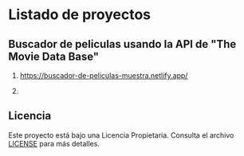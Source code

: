# Listado de proyectos
## Buscador de peliculas usando la API de "The Movie Data Base"
1. https://buscador-de-peliculas-muestra.netlify.app/

2. 

## Licencia
Este proyecto está bajo una Licencia Propietaria. Consulta el archivo [LICENSE](./LICENSE.md) para más detalles.

